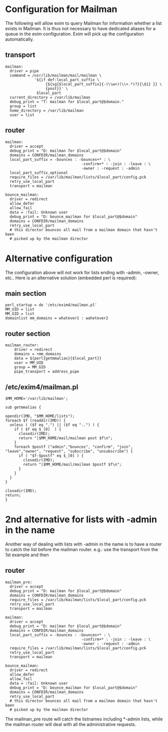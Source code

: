 Configuration for Mailman
=========================

The following will allow exim to query Mailman for information whether a
list exists in Mailman. It is thus not necessary to have dedicated
aliases for a queue in the exim configuration. Exim will pick up the
configuration automatically.

transport
---------

    mailman:
      driver = pipe
      command = /usr/lib/mailman/mail/mailman \
                 '${if def:local_part_suffix \
                      {${sg{$local_part_suffix}{-(\\w+)(\\+.*)?}{\$1} }} \
                      {post}}' \
                  $local_part
      current_directory = /var/lib/mailman
      debug_print = "T: mailman for $local_part@$domain."
      group = list
      home_directory = /var/lib/mailman
      user = list

router
------

    mailman:
      driver = accept
      debug_print = "D: mailman for $local_part@$domain"
      domains = CONFDIR/mailman_domains
      local_part_suffix = -bounces : -bounces+* : \
                                      -confirm+* : -join : -leave : \
                                      -owner : -request : -admin
      local_part_suffix_optional
      require_files = /var/lib/mailman/lists/$local_part/config.pck
      retry_use_local_part
      transport = mailman

    bounce_mailman:
      driver = redirect
      allow_defer
      allow_fail
      data = :fail: Unknown user
      debug_print = "D: bounce_mailman for $local_part@$domain"
      domains = CONFDIR/mailman_domains
      retry_use_local_part
      # this director bounces all mail from a mailman domain that hasn't been
      # picked up by the mailman director

Alternative configuration
=========================

The configuration above will not work for lists ending with -admin,
-owner, etc.. Here is an alternative solution (embedded perl is
required):

main section
------------

    perl_startup = do '/etc/exim4/mailman.pl'
    MM_UID = list
    MM_GID = list
    domainlist mm_domains = whatever1 : wahetever2

router section
--------------

    mailman_router:
        driver = redirect
        domains = +mm_domains
        data = ${perl{getmmalias}{$local_part}}
        user = MM_UID
        group = MM_GID
        pipe_transport = address_pipe

/etc/exim4/mailman.pl
---------------------

    $MM_HOME='/var/lib/mailman';

    sub getmmalias {

    opendir(IMD, "$MM_HOME/lists");
    foreach $f (readdir(IMD)) {
      unless ( ($f eq ".") || ($f eq "..") ) {
        if ( $f eq $_[0]  ) {
          closedir(IMD);
          return "|$MM_HOME/mail/mailman post $f\n";
        }
        foreach $postf ("admin","bounces", "confirm", "join", "leave","owner", "request", "subscribe", "unsubscribe") {
          if ( "$f-$postf" eq $_[0] ) {
            closedir(IMD);
            return "|$MM_HOME/mail/mailman $postf $f\n";
          }
        }
      }
    }

    closedir(IMD);
    return;
    }

2nd alternative for lists with -admin in the name
=================================================

Another way of dealing with lists with -admin in the name is to have a
router to catch the list before the mailman router. e.g.: use the
transport from the 1st example and then

router
------

    mailman_pre:
      driver = accept
      debug_print = "D: mailman for $local_part@$domain"
      domains = CONFDIR/mailman_domains
      require_files = /var/lib/mailman/lists/$local_part/config.pck
      retry_use_local_part
      transport = mailman

    mailman:
      driver = accept
      debug_print = "D: mailman for $local_part@$domain"
      domains = CONFDIR/mailman_domains
      local_part_suffix = -bounces : -bounces+* : \
                                      -confirm+* : -join : -leave : \
                                      -owner : -request : -admin
      require_files = /var/lib/mailman/lists/$local_part/config.pck
      retry_use_local_part
      transport = mailman

    bounce_mailman:
      driver = redirect
      allow_defer
      allow_fail
      data = :fail: Unknown user
      debug_print = "D: bounce_mailman for $local_part@$domain"
      domains = CONFDIR/mailman_domains
      retry_use_local_part
      # this director bounces all mail from a mailman domain that hasn't been
      # picked up by the mailman director

The mailman\_pre route will catch the listnames including \*-admin
lists, while the mailman router will deal with all the administrative
requests.
